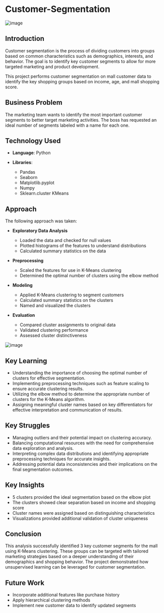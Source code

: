 # Customer-Segmentation
![image](https://github.com/MarkPhamm/Python-Segment-Shopping-Customers/assets/99457952/dbb73f27-a345-4c37-974c-2104d0ce1985)

## Introduction

Customer segmentation is the process of dividing customers into groups based on common characteristics such as demographics, interests, and behavior. The goal is to identify key customer segments to allow for more targeted marketing and product development.

This project performs customer segmentation on mall customer data to identify the key shopping groups based on income, age, and mall shopping score.

## Business Problem

The marketing team wants to identify the most important customer segments to better target marketing activities. The boss has requested an ideal number of segments labeled with a name for each one.

## Technology Used
- **Language**: Python

- **Libraries**:
  - Pandas
  - Seaborn
  - Matplotlib.pyplot
  - Numpy
  - Sklearn.cluster KMeans

## Approach

The following approach was taken:

- **Exploratory Data Analysis**
  - Loaded the data and checked for null values
  - Plotted histograms of the features to understand distributions
  - Calculated summary statistics on the data

- **Preprocessing**
  - Scaled the features for use in K-Means clustering
  - Determined the optimal number of clusters using the elbow method

- **Modeling**
  - Applied K-Means clustering to segment customers
  - Calculated summary statistics on the clusters
  - Named and visualized the clusters

- **Evaluation**
  - Compared cluster assignments to original data
  - Validated clustering performance
  - Assessed cluster distinctiveness

![image](https://github.com/MarkPhamm/Python-Segment-Shopping-Customers/assets/99457952/1328661f-b6f5-4f13-aa48-f479fbc9aee9)

## Key Learning

- Understanding the importance of choosing the optimal number of clusters for effective segmentation.
- Implementing preprocessing techniques such as feature scaling to ensure accurate clustering results.
- Utilizing the elbow method to determine the appropriate number of clusters for the K-Means algorithm.
- Assigning meaningful cluster names based on key differentiators for effective interpretation and communication of results.

## Key Struggles

- Managing outliers and their potential impact on clustering accuracy.
- Balancing computational resources with the need for comprehensive data exploration and analysis.
- Interpreting complex data distributions and identifying appropriate preprocessing techniques for accurate insights.
- Addressing potential data inconsistencies and their implications on the final segmentation outcomes.

## Key Insights
- 5 clusters provided the ideal segmentation based on the elbow plot
- The clusters showed clear separation based on income and shopping score
- Cluster names were assigned based on distinguishing characteristics
- Visualizations provided additional validation of cluster uniqueness

## Conclusion

This analysis successfully identified 3 key customer segments for the mall using K-Means clustering. These groups can be targeted with tailored marketing strategies based on a deeper understanding of their demographics and shopping behavior. The project demonstrated how unsupervised learning can be leveraged for customer segmentation.

## Future Work

- Incorporate additional features like purchase history
- Apply hierarchical clustering methods
- Implement new customer data to identify updated segments
